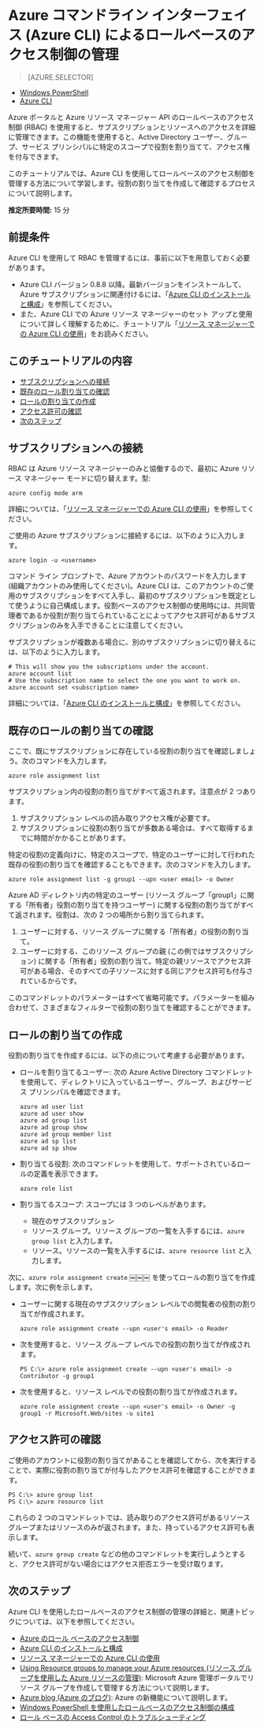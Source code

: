 <properties
	pageTitle="Azure コマンドライン インターフェイスによるロールベースのアクセス制御の管理"
	description="Azure コマンドライン インターフェイスによるロールベースのアクセス制御の管理"
	services="azure-portal"
	documentationCenter="na"
	authors="IHenkel"
	manager="stevenpo"
	editor=""/>

<tags
	ms.service="azure-portal"
	ms.workload="multiple"
	ms.tgt_pltfrm="command-line-interface"
	ms.devlang="na"
	ms.topic="article"
	ms.date="08/14/2015"
	ms.author="inhenk"/>

# Azure コマンドライン インターフェイス (Azure CLI) によるロールベースのアクセス制御の管理 #

> [AZURE.SELECTOR]
- [Windows PowerShell](role-based-access-control-powershell.md)
- [Azure CLI](/role-based-access-control-xplat-cli-install.md)

Azure ポータルと Azure リソース マネージャー API のロールベースのアクセス制御 (RBAC) を使用すると、サブスクリプションとリソースへのアクセスを詳細に管理できます。この機能を使用すると、Active Directory ユーザー、グループ、サービス プリンシパルに特定のスコープで役割を割り当てて、アクセス権を付与できます。

このチュートリアルでは、Azure CLI を使用してロールベースのアクセス制御を管理する方法について学習します。役割の割り当てを作成して確認するプロセスについて説明します。

**推定所要時間:** 15 分

## 前提条件 ##

Azure CLI を使用して RBAC を管理するには、事前に以下を用意しておく必要があります。

- Azure CLI バージョン 0.8.8 以降。最新バージョンをインストールして、Azure サブスクリプションに関連付けるには、「[Azure CLI のインストールと構成](../xplat-cli-install.md)」を参照してください。
- また、Azure CLI での Azure リソース マネージャーのセット アップと使用について詳しく理解するために、チュートリアル「[リソース マネージャーでの Azure CLI の使用](../xplat-cli-azure-resource-manager.md)」をお読みください。

## このチュートリアルの内容 ##

* [サブスクリプションへの接続](#connect)
* [既存のロール割り当ての確認](#check)
* [ロールの割り当ての作成](#create)
* [アクセス許可の確認](#verify)
* [次のステップ](#next)

## <a id="connect"></a>サブスクリプションへの接続 ##

RBAC は Azure リソース マネージャーのみと協働するので、最初に Azure リソース マネージャー モードに切り替えます。型:

    azure config mode arm

詳細については、「[リソース マネージャーでの Azure CLI の使用](../xplat-cli-azure-resource-manager.md)」を参照してください。

ご使用の Azure サブスクリプションに接続するには、以下のように入力します。

    azure login -u <username>

コマンド ライン プロンプトで、Azure アカウントのパスワードを入力します (組織アカウントのみ使用してください)。Azure CLI は、このアカウントのご使用のサブスクリプションをすべて入手し、最初のサブスクリプションを既定として使うように自己構成します。役割ベースのアクセス制御の使用時には、共同管理者であるか役割が割り当てられていることによってアクセス許可があるサブスクリプションのみを入手できることに注意してください。

サブスクリプションが複数ある場合に、別のサブスクリプションに切り替えるには、以下のように入力します。

    # This will show you the subscriptions under the account.
    azure account list
    # Use the subscription name to select the one you want to work on.
    azure account set <subscription name>

詳細については、「[Azure CLI のインストールと構成](../xplat-cli-install.md)」を参照してください。

## <a id="check"></a>既存のロールの割り当ての確認 ##

ここで、既にサブスクリプションに存在している役割の割り当てを確認しましょう。次のコマンドを入力します。

    azure role assignment list

サブスクリプション内の役割の割り当てがすべて返されます。注意点が 2 つあります。

1. サブスクリプション レベルの読み取りアクセス権が必要です。
2. サブスクリプションに役割の割り当てが多数ある場合は、すべて取得するまでに時間がかかることがあります。

特定の役割の定義向けに、特定のスコープで、特定のユーザーに対して行われた既存の役割の割り当てを確認することもできます。次のコマンドを入力します。

    azure role assignment list -g group1 --upn <user email> -o Owner

Azure AD ディレクトリ内の特定のユーザー (リソース グループ「group1」に関する「所有者」役割の割り当てを持つユーザー) に関する役割の割り当てがすべて返されます。役割は、次の 2 つの場所から割り当てられます。

1. ユーザーに対する、リソース グループに関する「所有者」の役割の割り当て。
2. ユーザーに対する、このリソース グループの親 (この例ではサブスクリプション) に関する「所有者」役割の割り当て。特定の親リソースでアクセス許可がある場合、そのすべての子リソースに対する同じアクセス許可も付与されているからです。

このコマンドレットのパラメーターはすべて省略可能です。パラメーターを組み合わせて、さまざまなフィルターで役割の割り当てを確認することができます。

## <a id="create"></a>ロールの割り当ての作成 ##

役割の割り当てを作成するには、以下の点について考慮する必要があります。

- ロールを割り当てるユーザー: 次の Azure Active Directory コマンドレットを使用して、ディレクトリに入っているユーザー、グループ、およびサービス プリンシパルを確認できます。

    ```
    azure ad user list  
    azure ad user show  
    azure ad group list  
    azure ad group show  
    azure ad group member list  
    azure ad sp list  
    azure ad sp show  
    ```

- 割り当てる役割: 次のコマンドレットを使用して、サポートされているロールの定義を表示できます。

    `azure role list`

- 割り当てるスコープ: スコープには 3 つのレベルがあります。

    - 現在のサブスクリプション
    - リソース グループ。リソース グループの一覧を入手するには、`azure group list` と入力します。
    - リソース。リソースの一覧を入手するには、`azure resource list` と入力します。

次に、`azure role assignment create` ￼￼￼ を使ってロールの割り当てを作成します。次に例を示します。

 - ユーザーに関する現在のサブスクリプション レベルでの閲覧者の役割の割り当てが作成されます。

    `azure role assignment create --upn <user's email> -o Reader`

- 次を使用すると、リソース グループ レベルでの役割の割り当てが作成されます。

    `PS C:\> azure role assignment create --upn <user's email> -o Contributor -g group1`

- 次を使用すると、リソース レベルでの役割の割り当てが作成されます。

    `azure role assignment create --upn <user's email> -o Owner -g group1 -r Microsoft.Web/sites -u site1`

## <a id="verify"></a>アクセス許可の確認 ##

ご使用のアカウントに役割の割り当てがあることを確認してから、次を実行することで、実際に役割の割り当てが付与したアクセス許可を確認することができます。

    PS C:\> azure group list
    PS C:\> azure resource list

これらの 2 つのコマンドレットでは、読み取りのアクセス許可があるリソース グループまたはリソースのみが返されます。また、持っているアクセス許可も表示します。

続いて、`azure group create` などの他のコマンドレットを実行しようとすると、アクセス許可がない場合にはアクセス拒否エラーを受け取ります。

## <a id="next"></a>次のステップ ##

Azure CLI を使用したロールベースのアクセス制御の管理の詳細と、関連トピックについては、以下を参照してください。

- [Azure のロール ベースのアクセス制御](../role-based-access-control-configure.md)
- [Azure CLI のインストールと構成](../xplat-cli-install.md)
- [リソース マネージャーでの Azure CLI の使用](../xplat-cli-azure-resource-manager.md)
- [Using Resource groups to manage your Azure resources (リソース グループを使用した Azure リソースの管理)](../azure-preview-portal-using-resource-groups.md): Microsoft Azure 管理ポータルでリソース グループを作成して管理する方法について説明します。
- [Azure blog (Azure のブログ)](http://blogs.msdn.com/windowsazure): Azure の新機能について説明します。
- [Windows PowerShell を使用したロールベースのアクセス制御の構成](role-based-access-control-powershell.md)
- [ロール ベースの Access Control のトラブルシューティング](role-based-access-control-troubleshooting.md)

<!---HONumber=Oct15_HO1-->